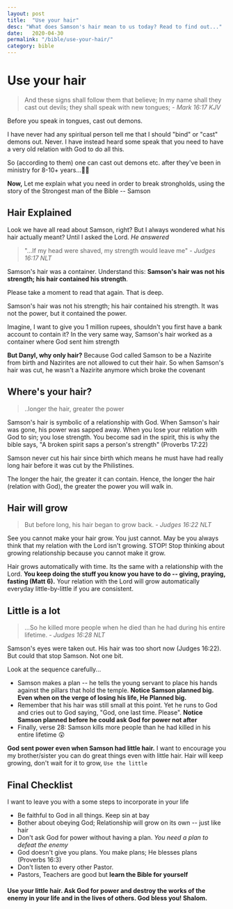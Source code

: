 ```yaml
---
layout: post
title:  "Use your hair"
desc: "What does Samson's hair mean to us today? Read to find out..."
date:   2020-04-30
permalink: "/bible/use-your-hair/"
category: bible
---
```


# Use your hair 

> And these signs shall follow them that believe; In my name shall they cast out devils; they shall speak with new tongues; - *Mark 16:17 KJV*

Before you speak in tongues, cast out demons.

I have never had any spiritual person tell me that I should "bind" or "cast" demons out. Never. I have instead heard some speak that you need to have a very old relation with God to do all this. 

So (according to them) one can cast out demons etc. after they've been in ministry for 8-10+ years...:man_facepalming:

**Now,** Let me explain what you need in order to break strongholds, using the story of the Strongest man of the Bible -- Samson

## Hair Explained

Look we have all read about Samson, right? But I always wondered what his hair actually meant? Until I asked the Lord. *He answered*

> "...If my head were shaved, my strength would leave me" - *Judges 16:17 NLT*

Samson's hair was a container. Understand this: **Samson's hair was not his strength; his hair contained his strength**.

Please take a moment to read that again. That is deep.

Samson's hair was not his strength; his hair contained his strength. It was not the power, but  it contained the power.

Imagine, I want to give you 1 million rupees, shouldn't you first have a bank account to contain it? In the very same way, Samson's hair worked as a container where God sent him strength

**But Danyl, why only hair?** Because God called Samson to be a Nazirite from birth and Nazirites are not allowed to cut their hair. So when Samson's hair was cut, he wasn't a Nazirite anymore which broke the covenant

## Where's your hair?

> ..longer the hair, greater the power

Samson's hair is symbolic of a relationship with God. When Samson's hair was gone, his power was sapped away. When you lose your relation with God to sin; you lose strength. You become sad in the spirit, this is why the bible says, "A broken spirit saps a person's strength" (Proverbs 17:22) 

Samson never cut his hair since birth which means he must have had really long hair before it was cut by the Philistines.

The longer the hair, the greater it can contain. Hence, the longer the hair (relation with God), the greater the power you will walk in.

## Hair will grow

> But before long, his hair began to grow back. - *Judges 16:22 NLT*	

See you cannot make your hair grow. You just cannot. May be you always think that my relation with the Lord isn't growing. STOP! Stop thinking about growing relationship because you cannot make it grow.

Hair grows automatically with time. Its the same with a relationship with the Lord. **You keep doing the stuff you know you have to do -- giving, praying, fasting (Matt 6).** Your relation with the Lord will grow automatically everyday little-by-little if you are consistent.

## Little is a lot

> ...So he killed more people when he died than he had during his entire lifetime. - *Judges 16:28 NLT*

Samson's eyes were taken out. His hair was too short now (Judges 16:22). But could that stop Samson. Not one bit. 

Look at the sequence carefully...

* Samson makes a plan -- he tells the young servant to place his hands against the pillars that hold the temple. **Notice Samson planned big. Even when on the verge of losing his life, He Planned big.**
* Remember that his hair was still small at this point. Yet he runs to God and cries out to God saying, "God, one last time. Please". **Notice Samson planned before he could ask God for power not after**
* Finally, verse 28: Samson kills more people than he had killed in his entire lifetime :astonished:

**God sent power even when Samson had little hair.** I want to encourage you my brother/sister you can do great things even with little hair. Hair will keep growing, don't wait for it to grow, ```Use the little```

## Final Checklist

I want to leave you with a some steps to incorporate in your life

* Be faithful to God in all things. Keep sin at bay
* Bother about obeying God; Relationship will grow on its own -- just like hair
* Don't ask God for power without having a plan. *You need a plan to defeat the enemy*
* God doesn't give you plans. You make plans; He blesses plans (Proverbs 16:3)
* Don't listen to every other Pastor. 
* Pastors, Teachers are good but **learn the Bible for yourself**

#### Use your little hair. Ask God for power and destroy the works of the enemy in your life and in the lives of others. God bless you! Shalom.





